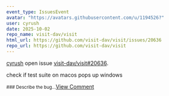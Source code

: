 ```yaml
---
event_type: IssuesEvent
avatar: "https://avatars.githubusercontent.com/u/1194526?"
user: cyrush
date: 2025-10-02
repo_name: visit-dav/visit
html_url: https://github.com/visit-dav/visit/issues/20636
repo_url: https://github.com/visit-dav/visit
---
```


<a href='https://github.com/cyrush' target='_blank'>cyrush</a> open issue <a href='https://github.com/visit-dav/visit/issues/20636' target='_blank'>visit-dav/visit#20636</a>.

<p>check if test suite on macos pops up windows</p><small>### Describe the bug...</small><a href='https://github.com/visit-dav/visit/issues/20636' target='_blank'>View Comment</a>